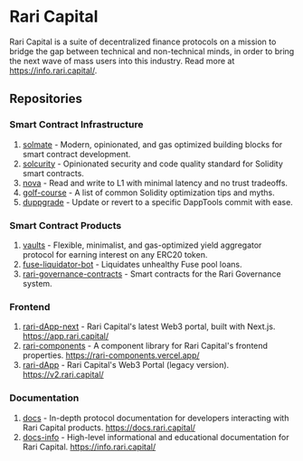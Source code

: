 # Rari Capital

Rari Capital is a suite of decentralized finance protocols on a mission to bridge the gap between technical and non-technical minds, in order to bring the next wave of mass users into this industry. Read more at https://info.rari.capital/.

## Repositories

### Smart Contract Infrastructure

1. [solmate](https://github.com/Rari-Capital/solmate) - Modern, opinionated, and gas optimized building blocks for smart contract development.
1. [solcurity](https://github.com/Rari-Capital/solcurity) - Opinionated security and code quality standard for Solidity smart contracts.
1. [nova](https://github.com/Rari-Capital/nova) - Read and write to L1 with minimal latency and no trust tradeoffs.
1. [golf-course](https://github.com/Rari-Capital/golf-course) - A list of common Solidity optimization tips and myths.
1. [duppgrade](https://github.com/Rari-Capital/duppgrade) - Update or revert to a specific DappTools commit with ease.

### Smart Contract Products

1. [vaults](https://github.com/Rari-Capital/vaults) - Flexible, minimalist, and gas-optimized yield aggregator protocol for earning interest on any ERC20 token.
1. [fuse-liquidator-bot](https://github.com/Rari-Capital/fuse-liquidator-bot) - Liquidates unhealthy Fuse pool loans.
1. [rari-governance-contracts](https://github.com/Rari-Capital/rari-governance-contracts) - Smart contracts for the Rari Governance system.

### Frontend

1. [rari-dApp-next](https://github.com/Rari-Capital/rari-dApp-next) - Rari Capital's latest Web3 portal, built with Next.js. https://app.rari.capital/
1. [rari-components](https://github.com/Rari-Capital/rari-components) - A component library for Rari Capital's frontend properties. https://rari-components.vercel.app/
1. [rari-dApp](https://github.com/Rari-Capital/rari-dApp) - Rari Capital's Web3 Portal (legacy version). https://v2.rari.capital/

### Documentation

1. [docs](https://github.com/Rari-Capital/docs) - In-depth protocol documentation for developers interacting with Rari Capital products. https://docs.rari.capital/
1. [docs-info](https://github.com/Rari-Capital/docs-info) - High-level informational and educational documentation for Rari Capital. https://info.rari.capital/
